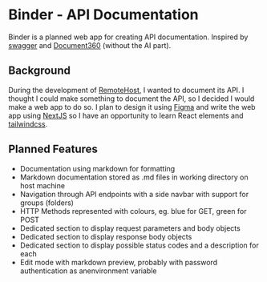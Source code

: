 # Binder - API Documentation

Binder is a planned web app for creating API documentation. Inspired by [swagger](https://swagger.io/) and [Document360](https://document360.com/) (without the AI part).

## Background
During the development of [RemoteHost](https://github.com/BlastyTheDev/Remotehost/), I wanted to document its API. I thought I could make something to document the API, so I decided I would make a web app to do so. I plan to design it using [Figma](https://figma.com/) and write the web app using [NextJS](https://nextjs.org/) so I have an opportunity to learn React elements and [tailwindcss](https://tailwindcss.com/).

## Planned Features
- Documentation using markdown for formatting
- Markdown documentation stored as .md files in working directory on host machine
- Navigation through API endpoints with a side navbar with support for groups (folders)
- HTTP Methods represented with colours, eg. blue for GET, green for POST
- Dedicated section to display request parameters and body objects
- Dedicated section to display response body objects
- Dedicated section to display possible status codes and a description for each
- Edit mode with markdown preview, probably with password authentication as anenvironment variable
